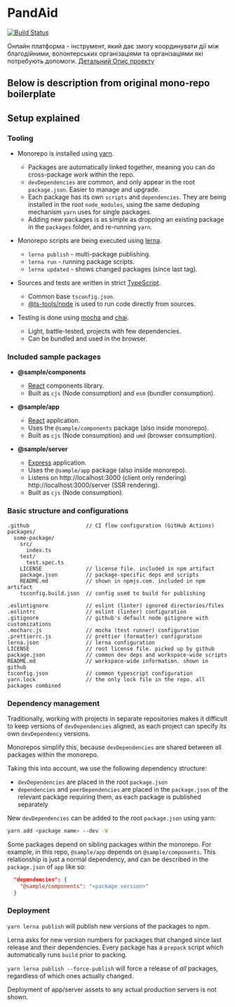 # PandAid
[![Build Status](https://github.com/wixplosives/sample-monorepo/workflows/tests/badge.svg)](https://github.com/wixplosives/sample-monorepo/actions)

Онлайн платформа - інструмент, який дає змогу координувати дії між благодійними, волонтерських організаціями та організаціями які потребують допомоги. [Детальний Опис проекту](https://github.com/hospitalrun-ua/backend/wiki/%D0%97%D0%B0%D0%B3%D0%B0%D0%BB%D1%8C%D0%BD%D0%B8%D0%B9-%D0%BE%D0%BF%D0%B8%D1%81-%D0%BF%D1%80%D0%BE%D0%B5%D0%BA%D1%82%D1%83)


Below is description from original mono-repo boilerplate
---
## Setup explained

### Tooling

-   Monorepo is installed using [yarn](https://github.com/yarnpkg/yarn).

    -   Packages are automatically linked together, meaning you can do cross-package work within the repo.
    -   `devDependencies` are common, and only appear in the root `package.json`. Easier to manage and upgrade.
    -   Each package has its own `scripts` and `dependencies`. They are being installed in the root `node_modules`, using the same deduping mechanism `yarn` uses for single packages.
    -   Adding new packages is as simple as dropping an existing package in the `packages` folder, and re-running `yarn`.

-   Monorepo scripts are being executed using [lerna](https://github.com/lerna/lerna).

    -   `lerna publish` - multi-package publishing.
    -   `lerna run` - running package scripts.
    -   `lerna updated` - shows changed packages (since last tag).

-   Sources and tests are written in strict [TypeScript](https://github.com/Microsoft/TypeScript).

    -   Common base `tsconfig.json`.
    -   [@ts-tools/node](https://github.com/AviVahl/ts-tools) is used to run code directly from sources.

-   Testing is done using [mocha](https://github.com/mochajs/mocha) and [chai](https://github.com/chaijs/chai).
    -   Light, battle-tested, projects with few dependencies.
    -   Can be bundled and used in the browser.

### Included sample packages

-   **@sample/components**

    -   [React](https://github.com/facebook/react) components library.
    -   Built as `cjs` (Node consumption) and `esm` (bundler consumption).

-   **@sample/app**

    -   [React](https://github.com/facebook/react) application.
    -   Uses the `@sample/components` package (also inside monorepo).
    -   Built as `cjs` (Node consumption) and `umd` (browser consumption).

-   **@sample/server**
    -   [Express](https://github.com/expressjs/express) application.
    -   Uses the `@sample/app` package (also inside monorepo).
    -   Listens on http://localhost:3000 (client only rendering) http://localhost:3000/server (SSR rendering).
    -   Built as `cjs` (Node consumption).

### Basic structure and configurations

```
.github                  // CI flow configuration (GitHub Actions)
packages/
  some-package/
    src/
      index.ts
    test/
      test.spec.ts
    LICENSE              // license file. included in npm artifact
    package.json         // package-specific deps and scripts
    README.md            // shown in npmjs.com. included in npm artifact
    tsconfig.build.json  // config used to build for publishing

.eslintignore            // eslint (linter) ignored directories/files
.eslintrc                // eslint (linter) configuration
.gitignore               // github's default node gitignore with customizations
.mocharc.js              // mocha (test runner) configuration
.prettierrc.js           // prettier (formatter) configuration
lerna.json               // lerna configuration
LICENSE                  // root license file. picked up by github
package.json             // common dev deps and workspace-wide scripts
README.md                // workspace-wide information. shown in github
tsconfig.json            // common typescript configuration
yarn.lock                // the only lock file in the repo. all packages combined
```

### Dependency management

Traditionally, working with projects in separate repositories makes it difficult to keep versions of `devDependencies` aligned, as each project can specify its own `devDependency` versions.

Monorepos simplify this, because `devDependencies` are shared between all packages within the monorepo.

Taking this into account, we use the following dependency structure:

-   `devDependencies` are placed in the root `package.json`
-   `dependencies` and `peerDependencies` are placed in the `package.json` of the relevant package requiring them, as each package is published separately

New `devDependencies` can be added to the root `package.json` using yarn:

```sh
yarn add <package name> --dev -W
```

Some packages depend on sibling packages within the monorepo. For example, in this repo, `@sample/app` depends on `@sample/components`. This relationship is just a normal dependency, and can be described in the `package.json` of `app` like so:

```json
  "dependencies": {
    "@sample/components": "<package version>"
  }
```

### Deployment

`yarn lerna publish` will publish new versions of the packages to npm.

Lerna asks for new version numbers for packages that changed since last release and their dependencies. Every package has a `prepack` script which automatically runs `build` prior to packing.

`yarn lerna publish --force-publish` will force a release of *all* packages, regardless of which ones actually changed. 

Deployment of app/server assets to any actual production servers is not shown.
